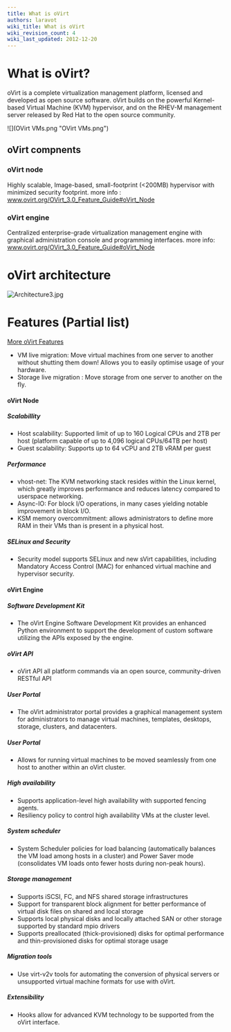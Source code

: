 ```yaml
---
title: What is oVirt
authors: laravot
wiki_title: What is oVirt
wiki_revision_count: 4
wiki_last_updated: 2012-12-20
---
```


<!-- TODO: Content review -->

# What is oVirt?

oVirt is a complete virtualization management platform, licensed and developed as open source software. oVirt builds on the powerful Kernel-based Virtual Machine (KVM) hypervisor, and on the RHEV-M management server released by Red Hat to the open source community.

![](OVirt VMs.png "OVirt VMs.png")

## oVirt compnents

### oVirt node

Highly scalable, Image-based, small-footprint (<200MB) hypervisor with minimized security footprint. more info : www.ovirt.org/OVirt_3.0_Feature_Guide#oVirt_Node

### oVirt engine

Centralized enterprise-grade virtualization management engine with graphical administration console and programming interfaces. more info: www.ovirt.org/OVirt_3.0_Feature_Guide#oVirt_Node

# oVirt architecture

![](Architecture3.jpg "Architecture3.jpg")

# Features (Partial list)

[More oVirt Features](/develop/release-management/releases/3.0/feature-guide/)

*   VM live migration: Move virtual machines from one server to another without shutting them down! Allows you to easily optimise usage of your hardware.
*   Storage live migration : Move storage from one server to another on the fly.

#### oVirt Node

##### Scalabillity

*   Host scalability: Supported limit of up to 160 Logical CPUs and 2TB per host (platform capable of up to 4,096 logical CPUs/64TB per host)
*   Guest scalability: Supports up to 64 vCPU and 2TB vRAM per guest

##### Performance

*   vhost-net: The KVM networking stack resides within the Linux kernel, which greatly improves performance and reduces latency compared to userspace networking.
*   Async-IO: For block I/O operations, in many cases yielding notable improvement in block I/O.
*   KSM memory overcommitment: allows administrators to define more RAM in their VMs than is present in a physical host.

##### SELinux and Security

*   Security model supports SELinux and new sVirt capabilities, including Mandatory Access Control (MAC) for enhanced virtual machine and hypervisor security.

#### oVirt Engine

##### Software Development Kit

*   The oVirt Engine Software Development Kit provides an enhanced Python environment to support the development of custom software utilizing the APIs exposed by the engine.

##### oVirt API

*   oVirt API all platform commands via an open source, community-driven RESTful API

##### User Portal

*   The oVirt administrator portal provides a graphical management system for administrators to manage virtual machines, templates, desktops, storage, clusters, and datacenters.

##### User Portal

*   Allows for running virtual machines to be moved seamlessly from one host to another within an oVirt cluster.

##### High availability

*   Supports application-level high availability with supported fencing agents.
*   Resiliency policy to control high availability VMs at the cluster level.

##### System scheduler

*   System Scheduler policies for load balancing (automatically balances the VM load among hosts in a cluster) and Power Saver mode (consolidates VM loads onto fewer hosts during non-peak hours).

##### Storage management

*   Supports iSCSI, FC, and NFS shared storage infrastructures
*   Support for transparent block alignment for better performance of virtual disk files on shared and local storage
*   Supports local physical disks and locally attached SAN or other storage supported by standard mpio drivers
*   Supports preallocated (thick-provisioned) disks for optimal performance and thin-provisioned disks for optimal storage usage

##### Migration tools

*   Use virt-v2v tools for automating the conversion of physical servers or unsupported virtual machine formats for use with oVirt.

##### Extensibility

*   Hooks allow for advanced KVM technology to be supported from the oVirt interface.
